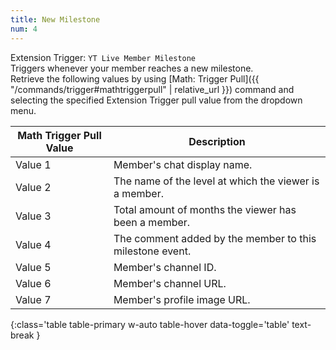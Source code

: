 ```yaml
---
title: New Milestone
num: 4
---
```


Extension Trigger: `YT Live Member Milestone`\
Triggers whenever your member reaches a new milestone.\
Retrieve the following values by using [Math: Trigger Pull]({{ "/commands/trigger#mathtriggerpull" | relative_url }}) command and selecting the specified Extension Trigger pull value from the dropdown menu.


| Math Trigger Pull Value | Description | 
|-------|--------|
|Value 1|Member's chat display name. |
|Value 2|The name of the level at which the viewer is a member.|
|Value 3|Total amount of months the viewer has been a member.|
|Value 4|The comment added by the member to this milestone event. |
|Value 5|Member's channel ID.|
|Value 6|Member's channel URL.|
|Value 7|Member's profile image URL.|
{:class='table table-primary w-auto table-hover data-toggle='table' text-break }







